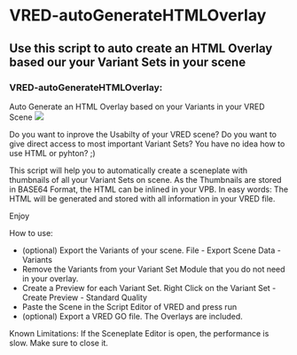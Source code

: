 # VRED-autoGenerateHTMLOverlay

## Use this script to auto create an HTML Overlay based our your Variant Sets in your scene

### VRED-autoGenerateHTMLOverlay:
Auto Generate an HTML Overlay based on your Variants in your VRED Scene
![](VRED-autoGenerateHTMLOverlay.gif)

Do you want to inprove the Usabilty of your VRED scene? Do you want to give direct access to most important Variant Sets?
You have no idea how to use HTML or pyhton? ;)

This script will help you to automatically create a sceneplate with thumbnails of all your Variant Sets on scene. 
As the Thumbnails are stored in BASE64 Format, the HTML can be inlined in your VPB. In easy words: 
The HTML will be generated and stored with all information in your VRED file.

Enjoy

How to use:
- (optional) Export the Variants of your scene. File - Export Scene Data - Variants
- Remove the Variants from your Variant Set Module that you do not need in your overlay.
- Create a Preview for each Variant Set. Right Click on the Variant Set - Create Preview - Standard Quality
- Paste the Scene in the Script Editor of VRED and press run
- (optional) Export a VRED GO file. The Overlays are included.


Known Limitations: If the Sceneplate Editor is open, the performance is slow. Make sure to close it.
